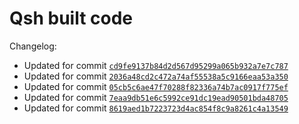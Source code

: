 # Qsh built code
Changelog:
- Updated for commit [`cd9fe9137b84d2d567d95299a065b932a7e7c787`](https://github.com/nearlySplat/qsh/commit/cd9fe9137b84d2d567d95299a065b932a7e7c787)
- Updated for commit [`2036a48cd2c472a74af55538a5c9166eaa53a350`](https://github.com/nearlysplat/qsh/commits/2036a48cd2c472a74af55538a5c9166eaa53a350)
- Updated for commit [`05cb5c6ae47f70288f82336a74b7ac0917f775ef`](https://github.com/nearlysplat/qsh/commits/05cb5c6ae47f70288f82336a74b7ac0917f775ef)
- Updated for commit [`7eaa9db51e6c5992ce91dc19ead90501bda48705`](https://github.com/nearlysplat/qsh/commits/7eaa9db51e6c5992ce91dc19ead90501bda48705)
- Updated for commit [`8619aed1b7223723d4ac854f8c9a8261c4a13549`](https://github.com/nearlysplat/qsh/commits/8619aed1b7223723d4ac854f8c9a8261c4a13549)
